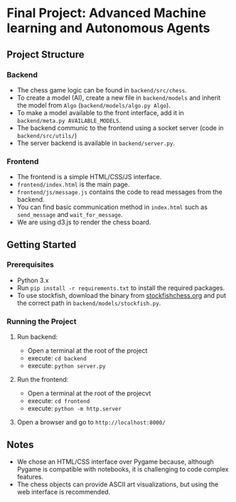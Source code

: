 # Final Project: Advanced Machine learning and Autonomous Agents

## Project Structure

### Backend
- The chess game logic can be found in `backend/src/chess`.
- To create a model (AI), create a new file in `backend/models` and inherit the model from `Algo` (`backend/models/algo.py Algo`).
- To make a model available to the front interface, add it in `backend/meta.py AVAILABLE_MODELS`.
- The backend communic to the frontend using a socket server (code in `backend/src/utils/`)
- The server backend is available in `backend/server.py`.

### Frontend
- The frontend is a simple HTML/CSS/JS interface.
- `frontend/index.html` is the main page.
- `frontend/js/message.js` contains the code to read messages from the backend.
- You can find basic communication method in `index.html` such as `send_message` and `wait_for_message`.
- We are using d3.js to render the chess board.

## Getting Started

### Prerequisites
- Python 3.x
- Run `pip install -r requirements.txt` to install the required packages.
- To use stockfish, download the binary from [stockfishchess.org](https://stockfishchess.org/download/) and put the correct path in `backend/models/stockfish.py`.

### Running the Project
1. Run backend:
    - Open a terminal at the root of the project
    - execute: `cd backend`
    - execute: `python server.py`

2. Run the frontend: 
    - Open a terminal at the root of the projecvt
    - execute: `cd frontend`
    - execute: `python -m http.server`

3. Open a browser and go to `http://localhost:8000/`

## Notes
- We chose an HTML/CSS interface over Pygame because, although Pygame is compatible with notebooks, it is challenging to code complex features.
- The chess objects can provide ASCII art visualizations, but using the web interface is recommended.